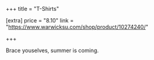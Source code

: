 +++
title = "T-Shirts"

[extra]
price = "8.10"
link = "https://www.warwicksu.com/shop/product/10274240/"

+++

Brace youselves, summer is coming.